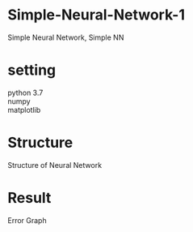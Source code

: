 # Simple-Neural-Network-1
Simple Neural Network, Simple NN

# setting
python 3.7  
numpy  
matplotlib  

# Structure
Structure of Neural Network


# Result
Error Graph
